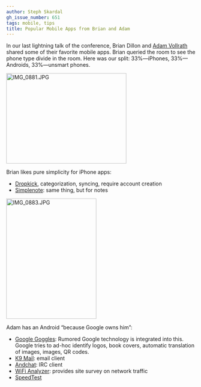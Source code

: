 ```yaml
---
author: Steph Skardal
gh_issue_number: 651
tags: mobile, tips
title: Popular Mobile Apps from Brian and Adam
---
```


In our last lightning talk of the conference, Brian Dillon and [Adam Vollrath](/team/adam_vollrath) shared some of their favorite mobile apps. Brian queried the room to see the phone type divide in the room. Here was our split: 33%—​iPhones, 33%—​Androids, 33%—​unsmart phones.

<a href="https://www.flickr.com/photos/80083124@N08/7375164694/"><img alt="IMG_0881.JPG" height="240" src="/blog/2012/06/15/popular-mobile-apps-from-brian-and-adam/image-0.jpeg" width="320"/></a>

Brian likes pure simplicity for iPhone apps:

- [Dropkick](https://web.archive.org/web/20120804061041/http://dropkickapp.com/), categorization, syncing, require account creation
- [Simplenote](https://web.archive.org/web/20120731035429/http://www.simplenoteapp.com/): same thing, but for notes

<a href="http://www.flickr.com/photos/80083124@N08/7375140352/"><img alt="IMG_0883.JPG" height="320" src="/blog/2012/06/15/popular-mobile-apps-from-brian-and-adam/image-0.jpeg" width="240"/></a>

Adam has an Android “because Google owns him”:

- [Google Goggles](https://support.google.com/websearch/answer/166331): Rumored Google technology is integrated into this. Google tries to ad-hoc identify logos, book covers, automatic translation of images, images, QR codes.
- [K9 Mail](https://k9mail.github.io/): email client
- [Andchat](https://web.archive.org/web/20120730123717/http://www.andchat.net/): IRC client
- [WiFi Analyzer](https://web.archive.org/web/20120826070800/http://www.flukenetworks.com/enterprise-network/wireless-network/AirMagnet-WiFi-Analyzer): provides site survey on network traffic
- [SpeedTest](https://web.archive.org/web/20120427232801/http://www.androidtapp.com/speedtest-net-speed-test/)
